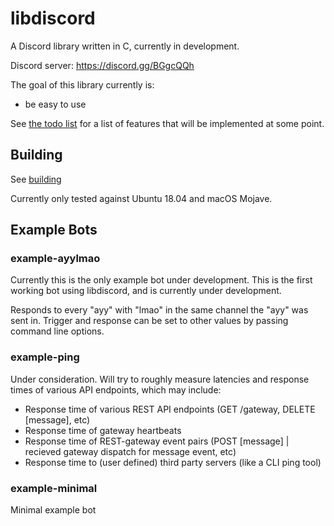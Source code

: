 # libdiscord

A Discord library written in C, currently in development.

Discord server: https://discord.gg/BGgcQQh

The goal of this library currently is:
* be easy to use

See [the todo list](TODO.md) for a list of features that will be implemented at some point.

## Building
See [building](doc/BUILDING.md)

Currently only tested against Ubuntu 18.04 and macOS Mojave.

## Example Bots

### example-ayylmao
Currently this is the only example bot under development. 
This is the first working bot using libdiscord, and 
is currently under development.

Responds to every "ayy" with "lmao" in the same channel the "ayy" was sent in. Trigger and response can be set to other 
values by passing command line options.

### example-ping
Under consideration. Will try to roughly measure latencies and response times of various API endpoints, which may include:
* Response time of various REST API endpoints (GET /gateway, DELETE [message], etc)
* Response time of gateway heartbeats
* Response time of REST-gateway event pairs (POST [message] | recieved gateway dispatch for message event, etc)
* Response time to (user defined) third party servers (like a CLI ping tool)

### example-minimal 
Minimal example bot